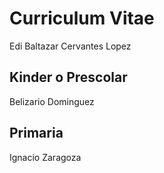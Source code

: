 # Curriculum Vitae
Edi Baltazar Cervantes Lopez

## Kinder o Prescolar
Belizario Dominguez

## Primaria
Ignacio Zaragoza